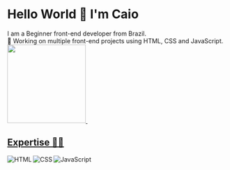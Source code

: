 <h1> Hello World 👋 I'm Caio </h1>
I am a Beginner front-end developer from Brazil.
<br>
🔭 Working on multiple front-end projects using HTML, CSS and JavaScript.
<br>
<div>
  <a href="https://github.com/CaioEd">
  <img height="180em" src="https://github-readme-stats.vercel.app/api?username=CaioEd&show_icons=true&theme=dracula&include_all_commits=true&count_private=true"/>
  <img height="180em" src"https://github-readme-stats.vercel.app/api/top-langs/?username=CaioEd&layout=compact&langs_count=7&theme=dracula"/>
</div>
 
## Expertise 👩‍💻
<img align="left" alt="HTML" src="https://img.shields.io/badge/HTML5-E34F26?style=for-the-badge&logo=html5&logoColor=white" />
<img align="left" alt="CSS" src="https://img.shields.io/badge/CSS3-1572B6?style=for-the-badge&logo=css3&logoColor=white" />
<img align="left" alt="JavaScript" src="https://img.shields.io/badge/JavaScript-323330?style=for-the-badge&logo=javascript&logoColor=F7DF1E" />
